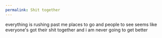 ```yaml
---
permalink: Shit together
---
```

everything is rushing past me
places to go and people to see
seems like everyone's got their shit together
and i am never going to get better
